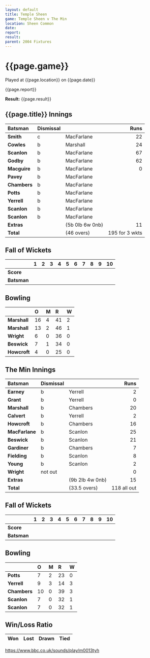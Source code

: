 ```yaml
---
layout: default
title: Temple Sheen
game: Temple Sheen v The Min
location: Sheen Common
date: 
report: 
result: 
parent: 2004 Fixtures
---
```


# {{page.game}}

Played at {{page.location}} on {{page.date}}

{{page.report}}

**Result:** {{page.result}}



## {{page.title}} Innings

| Batsman | Dismissal |  | Runs |
|:---|:---|---|---:|
| **Smith** | c | MacFarlane | 22 |
| **Cowles** | b | Marshall | 24 |
| **Scanlon** | b | MacFarlane | 67 |
| **Godby** | b | MacFarlane | 62 |
| **Macguire** | b | MacFarlane | 0 |
| **Pavey** | b | MacFarlane |  |
| **Chambers** | b | MacFarlane |  |
| **Potts** | b | MacFarlane |  |
| **Yerrell** | b | MacFarlane |  |
| **Scanlon** | b | MacFarlane |  |
| **Scanlon** | b | MacFarlane |  |
| **Extras** | | (5b 0lb 6w 0nb) | 11 | 
| **Total** | | (46 overs) | 195 for 3 wkts |

## Fall of Wickets

| | 1 | 2 | 3 | 4 | 5 | 6 | 7 | 8 | 9 | 10 |
|---|:---:|:---:|:---:|:---:|:---:|:---:|:---:|:---:|:---:|:---:|
| **Score** |  |  |  |  |  |  |  |  |  |  |
| **Batsman** |  |  |  |  |  |  |  |  |  |  |

## Bowling

| | O | M | R | W |
|---|:---|:---|:---|:---|
| **Marshall** | 16 | 4 | 41 | 2 |
| **Marshall** | 13 | 2 | 46 | 1 |
| **Wright** | 6 | 0 | 36 | 0 |
| **Beswick** | 7 | 1 | 34 | 0 |
| **Howcroft** | 4 | 0 | 25 | 0 |

## The Min Innings

| Batsman | Dismissal |  | Runs |
|:---|:---|---|---:|
| **Earney** | b | Yerrell | 2 |
| **Grant** | b | Yerrell | 0 |
| **Marshall** | b | Chambers | 20 |
| **Calvert** | b | Yerrell | 2 |
| **Howcroft** | b | Chambers | 16 |
| **MacFarlane** | b | Scanlon | 25 |
| **Beswick** | b | Scanlon | 21 |
| **Gardiner** | b | Chambers | 7 |
| **Fielding** | b | Scanlon | 8 |
| **Young** | b | Scanlon | 2 |
| **Wright** | not out |  | 0 |
| **Extras** | | (9b 2lb 4w 0nb) | 15 |
| **Total** | | (33.5 overs) | 118 all out |

## Fall of Wickets

| | 1 | 2 | 3 | 4 | 5 | 6 | 7 | 8 | 9 | 10 |
|---|:---:|:---:|:---:|:---:|:---:|:---:|:---:|:---:|:---:|:---:|
| **Score** |  |  |  |  |  |  |  |  |  |  |
| **Batsman** |  |  |  |  |  |  |  |  |  |  |

## Bowling

| | O | M | R | W |
|---|:---|:---|:---|:---|
| **Potts** | 7 | 2 | 23 | 0 |
| **Yerrell** | 9 | 3 | 14 | 3 |
| **Chambers** | 10 | 0 | 39 | 3 |
| **Scanlon** | 7 | 0 | 32 | 1 |
| **Scanlon** | 7 | 0 | 32 | 1 |

## Win/Loss Ratio

| Won | Lost | Drawn | Tied |
|:---|:---|:---|---:|
https://www.bbc.co.uk/sounds/play/m0013tyh